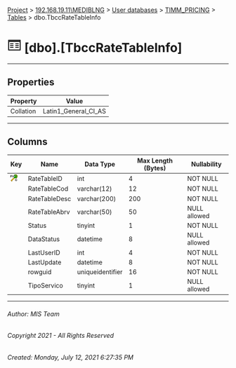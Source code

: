 #### 

[Project](../../../../index.md) > [192.168.19.11\\MEDIBLNG](../../../index.md) > [User databases](../../index.md) > [TIMM_PRICING](../index.md) > [Tables](Tables.md) > dbo.TbccRateTableInfo

# ![Tables](../../../../Images/Table32.png) [dbo].[TbccRateTableInfo]

---

## <a name="#properties"></a>Properties

| Property | Value |
|---|---|
| Collation | Latin1_General_CI_AS |


---

## <a name="#columns"></a>Columns

| Key | Name | Data Type | Max Length (Bytes) | Nullability |
|---|---|---|---|---|
| [![Cluster Primary Key PK_TbccRateTableInfo: RateTableID](../../../../Images/pkcluster.png)](#indexes) | RateTableID | int | 4 | NOT NULL |
|  | RateTableCod | varchar(12) | 12 | NOT NULL |
|  | RateTableDesc | varchar(200) | 200 | NOT NULL |
|  | RateTableAbrv | varchar(50) | 50 | NULL allowed |
|  | Status | tinyint | 1 | NOT NULL |
|  | DataStatus | datetime | 8 | NULL allowed |
|  | LastUserID | int | 4 | NOT NULL |
|  | LastUpdate | datetime | 8 | NOT NULL |
|  | rowguid | uniqueidentifier | 16 | NOT NULL |
|  | TipoServico | tinyint | 1 | NULL allowed |


---

###### Author:  MIS Team

###### Copyright 2021 - All Rights Reserved

###### Created: Monday, July 12, 2021 6:27:35 PM

